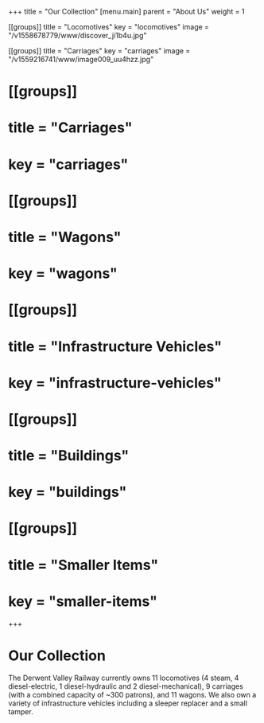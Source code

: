 +++
title = "Our Collection"
[menu.main]
parent = "About Us"
weight = 1

[[groups]]
title = "Locomotives"
key = "locomotives"
image = "/v1558678779/www/discover_ji1b4u.jpg"

[[groups]]
title = "Carriages"
key = "carriages"
image = "/v1559216741/www/image009_uu4hzz.jpg"

# [[groups]]
# title = "Carriages"
# key = "carriages"

# [[groups]]
# title = "Wagons"
# key = "wagons"

# [[groups]]
# title = "Infrastructure Vehicles"
# key = "infrastructure-vehicles"

# [[groups]]
# title = "Buildings"
# key = "buildings"

# [[groups]]
# title = "Smaller Items"
# key = "smaller-items"
+++

# Our Collection

The Derwent Valley Railway currently owns 11 locomotives (4 steam, 4 diesel-electric, 1 diesel-hydraulic and 2 diesel-mechanical), 9 carriages (with a combined capacity of ~300 patrons), and 11 wagons. We also own a variety of infrastructure vehicles including a sleeper replacer and a small tamper.

